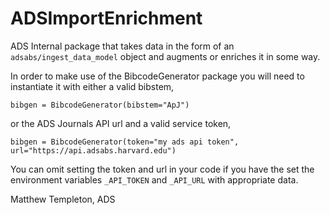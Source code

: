 # ADSImportEnrichment
ADS Internal package that takes data in the form of an 
`adsabs/ingest_data_model` object and augments or enriches it in some way.

In order to make use of the BibcodeGenerator package you will need to instantiate it with either a valid bibstem, 

```
bibgen = BibcodeGenerator(bibstem="ApJ")
```

or the ADS Journals API url and a valid service token,

```
bibgen = BibcodeGenerator(token="my ads api token", url="https://api.adsabs.harvard.edu")
```

You can omit setting the token and url in your code if you have the set the environment variables `_API_TOKEN` and `_API_URL` with appropriate data.

Matthew Templeton, ADS
